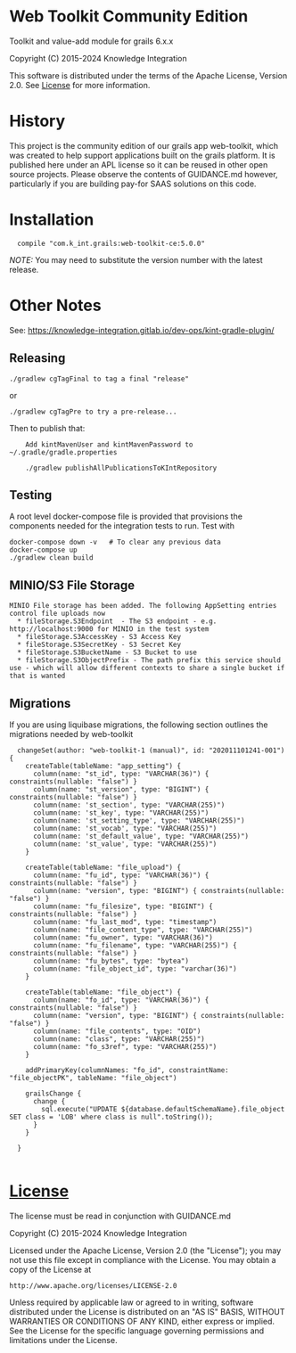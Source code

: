 # Web Toolkit Community Edition
Toolkit and value-add module for grails 6.x.x

Copyright (C) 2015-2024 Knowledge Integration

This software is distributed under the terms of the Apache License, Version 2.0. See [License](#license) for more information.

# History

This project is the community edition of our grails app web-toolkit, which was created
to help support applications built on the grails platform. It is published here under an 
APL license so it can be reused in other open source projects. Please observe the contents of 
GUIDANCE.md however, particularly if you are building pay-for SAAS solutions on this code.

# Installation

```
  compile "com.k_int.grails:web-toolkit-ce:5.0.0"
```
_NOTE:_ You may need to substitute the version number with the latest release.

# Other Notes

See: https://knowledge-integration.gitlab.io/dev-ops/kint-gradle-plugin/

## Releasing
```
./gradlew cgTagFinal to tag a final "release"
```

or

```
./gradlew cgTagPre to try a pre-release...
```

Then to publish that:
```
    Add kintMavenUser and kintMavenPassword to ~/.gradle/gradle.properties

    ./gradlew publishAllPublicationsToKIntRepository
```

## Testing

A root level docker-compose file is provided that provisions the components needed for the integration tests to run. Test with

    docker-compose down -v   # To clear any previous data
    docker-compose up
    ./gradlew clean build

## MINIO/S3 File Storage

    MINIO File storage has been added. The following AppSetting entries control file uploads now
      * fileStorage.S3Endpoint  - The S3 endpoint - e.g. http://localhost:9000 for MINIO in the test system
      * fileStorage.S3AccessKey - S3 Access Key
      * fileStorage.S3SecretKey - S3 Secret Key
      * fileStorage.S3BucketName - S3 Bucket to use
      * fileStorage.S3ObjectPrefix - The path prefix this service should use - which will allow different contexts to share a single bucket if that is wanted


## Migrations

  If you are using liquibase migrations, the following section outlines the migrations needed by web-toolkit

```
  changeSet(author: "web-toolkit-1 (manual)", id: "202011101241-001") {
    createTable(tableName: "app_setting") {
      column(name: "st_id", type: "VARCHAR(36)") { constraints(nullable: "false") }
      column(name: "st_version", type: "BIGINT") { constraints(nullable: "false") }
      column(name: 'st_section', type: "VARCHAR(255)")
      column(name: 'st_key', type: "VARCHAR(255)")
      column(name: 'st_setting_type', type: "VARCHAR(255)")
      column(name: 'st_vocab', type: "VARCHAR(255)")
      column(name: 'st_default_value', type: "VARCHAR(255)")
      column(name: 'st_value', type: "VARCHAR(255)")
    }

    createTable(tableName: "file_upload") {
      column(name: "fu_id", type: "VARCHAR(36)") { constraints(nullable: "false") }
      column(name: "version", type: "BIGINT") { constraints(nullable: "false") }
      column(name: "fu_filesize", type: "BIGINT") { constraints(nullable: "false") }
      column(name: "fu_last_mod", type: "timestamp")
      column(name: "file_content_type", type: "VARCHAR(255)")
      column(name: "fu_owner", type: "VARCHAR(36)")
      column(name: "fu_filename", type: "VARCHAR(255)") { constraints(nullable: "false") }
      column(name: "fu_bytes", type: "bytea")
      column(name: "file_object_id", type: "varchar(36)")
    }

    createTable(tableName: "file_object") {
      column(name: "fo_id", type: "VARCHAR(36)") { constraints(nullable: "false") }
      column(name: "version", type: "BIGINT") { constraints(nullable: "false") }
      column(name: "file_contents", type: "OID")
      column(name: "class", type: "VARCHAR(255)")
      column(name: "fo_s3ref", type: "VARCHAR(255)")
    }

    addPrimaryKey(columnNames: "fo_id", constraintName: "file_objectPK", tableName: "file_object")

    grailsChange {
      change {
        sql.execute("UPDATE ${database.defaultSchemaName}.file_object SET class = 'LOB' where class is null".toString());
      }
    }

  }


```

# [License](LICENSE)

The license must be read in conjunction with GUIDANCE.md

Copyright (C) 2015-2024 Knowledge Integration

Licensed under the Apache License, Version 2.0 (the "License");
you may not use this file except in compliance with the License.
You may obtain a copy of the License at

    http://www.apache.org/licenses/LICENSE-2.0

Unless required by applicable law or agreed to in writing, software
distributed under the License is distributed on an "AS IS" BASIS,
WITHOUT WARRANTIES OR CONDITIONS OF ANY KIND, either express or implied.
See the License for the specific language governing permissions and
limitations under the License.

